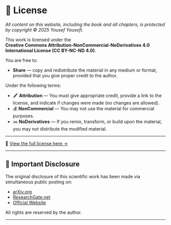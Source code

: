 # 📜 License

_All content on this website, including the book and all chapters, is protected by copyright © 2025 Yousef Yousefi._

This work is licensed under the  
**Creative Commons Attribution-NonCommercial-NoDerivatives 4.0 International License (CC BY-NC-ND 4.0)**.

You are free to:

- **Share** — copy and redistribute the material in any medium or format, provided that you give proper credit to the author.

Under the following terms:

- 🖋️ **Attribution** — You must give appropriate credit, provide a link to the license, and indicate if changes were made (no changes are allowed).
- 💰 **NonCommercial** — You may not use the material for commercial purposes.
- ✂️ **NoDerivatives** — If you remix, transform, or build upon the material, you may not distribute the modified material.

---

🔗 [View the full license here →](https://creativecommons.org/licenses/by-nc-nd/4.0/)

---

## 📢 Important Disclosure

The original disclosure of this scientific work has been made via simultaneous public posting on:

- [arXiv.org](https://arxiv.org)
- [ResearchGate.net](https://www.researchgate.net/profile/Yousef-Yousefi-7)
- [Official Website](https://sgh-paradigm.github.io/science-generalization-hypothesis/)

All rights are reserved by the author.

---

